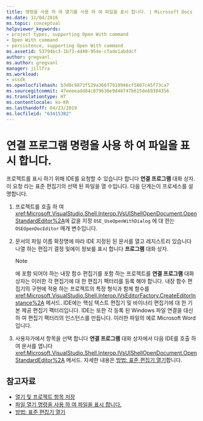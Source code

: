 ```yaml
---
title: 명령을 사용 하 여 열기를 사용 하 여 파일을 표시 합니다. | Microsoft Docs
ms.date: 11/04/2016
ms.topic: conceptual
helpviewer_keywords:
- project types, supporting Open With command
- Open With command
- persistence, supporting Open With command
ms.assetid: 53794bc3-1b73-4d40-954e-cfade1abddcf
author: gregvanl
ms.author: gregvanl
manager: jillfra
ms.workload:
- vssdk
ms.openlocfilehash: b3d8c9873f529a366f7910946cf5807c45f73ca7
ms.sourcegitcommit: 47eeeeadd84c879636e9d48747b615de69384356
ms.translationtype: HT
ms.contentlocale: ko-KR
ms.lasthandoff: 04/23/2019
ms.locfileid: "63415382"
---
```

# <a name="display-files-by-using-the-open-with-command"></a>연결 프로그램 명령을 사용 하 여 파일을 표시 합니다.
프로젝트를 표시 하기 위해 IDE를 요청할 수 있습니다 합니다 **연결 프로그램** 대화 상자. 이 요청 라는 표준 편집기의 선택 된 파일을 열 수입니다. 다음 단계는이 프로세스를 설명합니다.

1. 프로젝트를 호출 하 여 <xref:Microsoft.VisualStudio.Shell.Interop.IVsUIShellOpenDocument.OpenStandardEditor%2A>에 값을 지정 `OSE_UseOpenWithDialog` 에 대 한는 `OSEOpenDocEditor` 매개 변수입니다.

2. 문서의 파일 이름 확장명에 따라 IDE 지정된 된 문서를 열고 레지스트리 있습니다 나열 하는 편집기 결정 및에이 정보를 표시 합니다 **프로그램** 대화 상자.

    > [!NOTE]
    > 에 포함 되어야 하는 내장 함수 편집기를 포함 하는 프로젝트를 **연결 프로그램** 대화 상자는 이러한 각 편집기에 대 한 편집기 팩터리를 등록 해야 합니다. 내장 함수 편집기의 구현에 적용 하는 프로젝트의 특정 형식과 함께 함수를 <xref:Microsoft.VisualStudio.Shell.Interop.IVsEditorFactory.CreateEditorInstance%2A> 메서드. IDE에는 핵심 텍스트 편집기 및 바이너리 편집기에 대 한 기본 제공 편집기 팩터리입니다. IDE는 또한 각 등록 된 Windows 파일 연결을 대신 하 여 편집기 팩터리의 인스턴스를 만듭니다. 이러한 파일의 예로 Microsoft Word입니다.

3. 사용자가에서 항목을 선택 합니다 **연결 프로그램** 대화 상자에서 다음 IDE를 호출 하 여 문서를 엽니다 <xref:Microsoft.VisualStudio.Shell.Interop.IVsUIShellOpenDocument.OpenStandardEditor%2A> 메서드. 자세한 내용은 [방법: 표준 편집기 열기](../../extensibility/how-to-open-standard-editors.md)합니다.

## <a name="see-also"></a>참고자료
- [열기 및 프로젝트 항목 저장](../../extensibility/internals/opening-and-saving-project-items.md)
- [파일 열기 명령을 사용 하 여 파일을 표시 합니다.](../../extensibility/internals/displaying-files-by-using-the-open-file-command.md)
- [방법: 표준 편집기 열기](../../extensibility/how-to-open-standard-editors.md)

